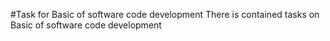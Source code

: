 #Task for Basic of software code development
There is contained tasks on Basic of software code development  
